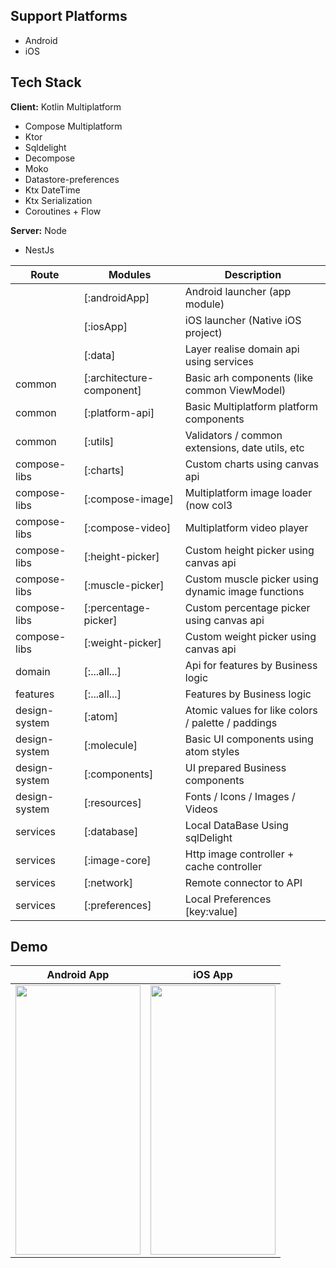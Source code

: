 ## Support Platforms

* Android
* iOS

## Tech Stack

**Client:** Kotlin Multiplatform

* Compose Multiplatform
* Ktor
* Sqldelight
* Decompose
* Moko
* Datastore-preferences
* Ktx DateTime
* Ktx Serialization
* Coroutines + Flow


**Server:** Node

* NestJs



| Route         | Modules                     | Description                                           |
|---------------|-----------------------------|-------------------------------------------------------|
|               | [:androidApp]               | Android launcher (app module)                         |
|               | [:iosApp]                   | iOS launcher (Native iOS project)                     |
|               | [:data]                     | Layer realise domain api using services               |
| common        | [:architecture-component]   | Basic arh components (like common ViewModel)          |
| common        | [:platform-api]             | Basic Multiplatform platform components               |
| common        | [:utils]                    | Validators / common extensions, date utils, etc       |
| compose-libs  | [:charts]                   | Custom charts using canvas api                        |
| compose-libs  | [:compose-image]            | Multiplatform image loader (now col3                  |
| compose-libs  | [:compose-video]            | Multiplatform video player                            |
| compose-libs  | [:height-picker]            | Custom height picker using canvas api                 |
| compose-libs  | [:muscle-picker]            | Custom muscle picker using dynamic image functions    |
| compose-libs  | [:percentage-picker]        | Custom percentage picker using canvas api             |
| compose-libs  | [:weight-picker]            | Custom weight picker using canvas api                 |
| domain        | [:...all...]                | Api for features by Business logic                    |
| features      | [:...all...]                | Features by Business logic                            |
| design-system | [:atom]                     | Atomic values for like colors / palette / paddings    |
| design-system | [:molecule]                 | Basic UI components using atom styles                 |
| design-system | [:components]               | UI prepared Business components                       |
| design-system | [:resources]                | Fonts / Icons / Images / Videos                       |
| services      | [:database]                 | Local DataBase Using sqlDelight                       |
| services      | [:image-core]               | Http image controller + cache controller              |
| services      | [:network]                  | Remote connector to API                               |
| services      | [:preferences]              | Local Preferences [key:value]                         |


## Demo

| **Android App**                                                                                                                       | **iOS App**                                                                                                                      |
|---------------------------------------------------------------------------------------------------------------------------------------------|---------------------------------------------------------------------------------------------------------------------------------------------|
| [<img src="screenshots/android.mov" width="200" height = "431" />](screenshots/android.mov)       | [<img src="screenshots/ios.gif" width="200" height = "431" />](screenshots/ios.gif) |

